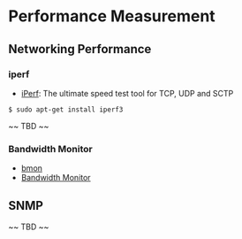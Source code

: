 # Performance  Measurement

## Networking Performance

### iperf

- [iPerf](https://iperf.fr/): The ultimate speed test tool for TCP, UDP and SCTP
```
$ sudo apt-get install iperf3
```

~~ TBD ~~

### Bandwidth Monitor

- [bmon](https://en.wikipedia.org/wiki/Bmon)
- [Bandwidth Monitor](http://www.bwmonitor.com/)

## SNMP

~~ TBD ~~
